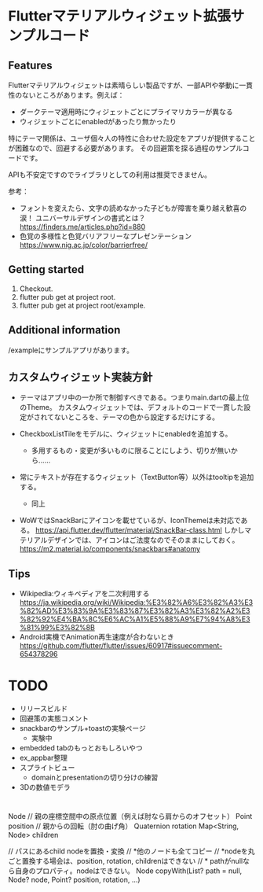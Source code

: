 # Flutterマテリアルウィジェット拡張サンプルコード

## Features

Flutterマテリアルウィジェットは素晴らしい製品ですが、一部APIや挙動に一貫性のないところがあります。例えば：

* ダークテーマ適用時にウィジェットごとにプライマリカラーが異なる
* ウィジェットごとにenabledがあったり無かったり

特にテーマ関係は、ユーザ個々人の特性に合わせた設定をアプリが提供することが困難なので、回避する必要があります。
その回避策を探る過程のサンプルコードです。

APIも不安定ですのでライブラリとしての利用は推奨できません。

参考：
* フォントを変えたら、文字の読めなかった子どもが障害を乗り越え歓喜の涙！ ユニバーサルデザインの書式とは？  
  https://finders.me/articles.php?id=880
* 色覚の多様性と色覚バリアフリーなプレゼンテーション  
  https://www.nig.ac.jp/color/barrierfree/

## Getting started

1. Checkout.
2. flutter pub get at project root.
3. flutter pub get at project root/example.

## Additional information

/exampleにサンプルアプリがあります。

## カスタムウィジェット実装方針

* テーマはアプリ中の一か所で制御すべきである。つまりmain.dartの最上位のTheme。
  カスタムウィジェットでは、デフォルトのコードで一貫した設定がされてないところを、テーマの色から設定するだけにする。

* CheckboxListTileをモデルに、ウィジェットにenabledを追加する。
  * 多用するもの・変更が多いものに限ることにしよう、切りが無いから……

* 常にテキストが存在するウィジェット（TextButton等）以外はtooltipを追加する。
  * 同上

* WoWではSnackBarにアイコンを載せているが、IconThemeは未対応である。
  https://api.flutter.dev/flutter/material/SnackBar-class.html
  しかしマテリアルデザインでは、アイコンはご法度なのでそのままにしておく。
  https://m2.material.io/components/snackbars#anatomy

## Tips

* Wikipedia:ウィキペディアを二次利用する  
  https://ja.wikipedia.org/wiki/Wikipedia:%E3%82%A6%E3%82%A3%E3%82%AD%E3%83%9A%E3%83%87%E3%82%A3%E3%82%A2%E3%82%92%E4%BA%8C%E6%AC%A1%E5%88%A9%E7%94%A8%E3%81%99%E3%82%8B
* Android実機でAnimation再生速度が合わないとき  
  https://github.com/flutter/flutter/issues/60917#issuecomment-654378296

# TODO

* リリースビルド
* 回避策の実態コメント
* snackbarのサンプル+toastの実験ページ
  * 実験中
* embedded tabのもっとおもしろいやつ
* ex_appbar整理
* スプライトビュー
  * domainとpresentationの切り分けの練習
* 3Dの数値モデラ

# 

Node
  // 親の座標空間中の原点位置（例えば肘なら肩からのオフセット）
  Point position
  // 親からの回転（肘の曲げ角）
  Quaternion rotation
  Map<String, Node> children

  // パスにあるchild nodeを置換・変換
  // *他のノードも全てコピー
  // *nodeを丸ごと置換する場会は、position, rotation, childrenはできない
  // * pathがnullなら自身のプロパティ。nodeはできない。
  Node copyWith(List<string>? path = null, Node? node, Point? position, rotation, ...)
  

  
